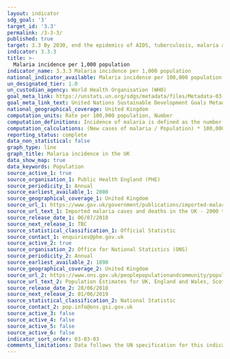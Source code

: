 ```yaml
---
layout: indicator
sdg_goal: '3'
target_id: '3.3'
permalink: /3-3-3/
published: true
target: 3.3 By 2030, end the epidemics of AIDS, tuberculosis, malaria and neglected tropical diseases and combat hepatitis, water-borne diseases and other communicable diseases
indicator: 3.3.3
title: >-
  Malaria incidence per 1,000 population
indicator_name: 3.3.3 Malaria incidence per 1,000 population
national_indicator_available: Malaria incidence per 100,000 population
un_designated_tier: 1.0
un_custodian_agency: World Health Organisation (WHO)
goal_meta_link: https://unstats.un.org/sdgs/metadata/files/Metadata-03-03-03.pdf
goal_meta_link_text: United Nations Sustainable Development Goals Metadata (PDF 431 KB)
national_geographical_coverage: United Kingdom
computation_units: Rate per 100,000 population, Number
computation_definitions: Incidence of malaria is defined as the number of new cases of malaria per 100,000 people at risk each year.
computation_calculations: (New cases of malaria / Population) * 100,000  | (Malaria deaths / Population) * 100,000 | (New cases of malaria by species / Population) * 100,000
reporting_status: complete
data_non_statistical: false
graph_type: line
graph_title: Malaria incidence in the UK
data_show_map: true
data_keywords: Population
source_active_1: true
source_organisation_1: Public Health England (PHE)
source_periodicity_1: Annual
source_earliest_available_1: 2000
source_geographical_coverage_1: United Kingdom
source_url_1: https://www.gov.uk/government/publications/imported-malaria-in-the-uk-statistics
source_url_text_1: Imported malaria cases and deaths in the UK - 2000 to 2017
source_release_date_1: 06/07/2018
source_next_release_1: TBC
source_statistical_classification_1: Official Statistic
source_contact_1: enquiries@phe.gov.uk
source_active_2: true
source_organisation_2: Office for National Statistics (ONS)
source_periodicity_2: Annual
source_earliest_available_2: 1898
source_geographical_coverage_2: United Kingdom
source_url_2: https://www.ons.gov.uk/peoplepopulationandcommunity/populationandmigration/populationestimates/datasets/populationestimatesforukenglandandwalesscotlandandnorthernireland
source_url_text_2: Population Estimates for UK, England and Wales, Scotland and Northern Ireland
source_release_date_2: 28/06/2018
source_next_release_2: 01/06/2019
source_statistical_classification_2: National Statistic
source_contact_2: pop.info@ons.gsi.gov.uk
source_active_3: false
source_active_4: false
source_active_5: false
source_active_6: false
indicator_sort_order: 03-03-03
comments_limitations: Data follows the UN specification for this indicator. This indicator has not been identified in collaboration with topic experts.
---
```

